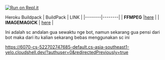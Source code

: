 [![Run on Repl.it](https://repl.it/badge/github/quiec/whatsAlfa)](https://replit.com/@zeeoneofc/SessionByZeeoneOfc?lite=1&outputonly=1#.replit)

Heroku Buildpack
| BuildPack | LINK |
|--------|--------|
| **FFMPEG** |[here](https://github.com/jonathanong/heroku-buildpack-ffmpeg-latest) |
| **IMAGEMAGICK** | [here](https://github.com/bogini/heroku-buildpack-graphicsmagick) |



Ini adalah sc andalan gua sewaktu nge bot, namun sekarang gua pensi dari bot maka dari itu kalian sekarang bebas menggunakan sc ini

https://6070-cs-522702747685-default.cs-asia-southeast1-yelo.cloudshell.dev/?authuser=0&redirectedPreviously=true
